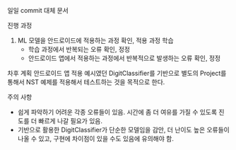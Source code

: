 일일 commit 대체 문서

진행 과정
1. ML 모델을 안드로이드에 적용하는 과정 확인, 적용 과정 학습
   - 학습 과정에서 반복되는 오류 확인, 정정
   - 안드로이드 앱에서 적용하는 과정에서 반복적으로 발생하는 오류 확인, 정정

차후 계획
안드로이드 앱 적용 예시였던 DigitClassifier를 기반으로 별도의 Project를 통해서 NST 예제를 적용해서 테스트하는 것을 목적으로 한다.

주의 사항
- 쉽게 파악하기 어려운 각종 오류들이 있음. 시간에 좀 더 여유를 가질 수 있도록 진도를 더 빠르게 나갈 필요가 있음.
- 기반으로 활용한 DigitClassifier가 단순한 모델임을 감안, 더 난이도 높은 오류들이 나올 수 있고, 구현에 차이점이 있을 수도 있음에 유의해야 함.